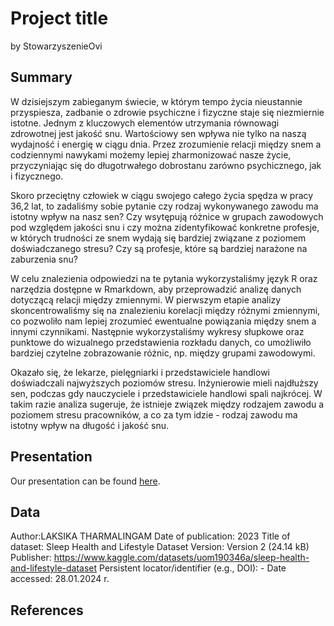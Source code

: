 Project title
================
by StowarzyszenieOvi

## Summary

W dzisiejszym zabieganym świecie, w którym tempo życia nieustannie przyspiesza, zadbanie o zdrowie psychiczne i fizyczne staje się niezmiernie istotne. Jednym z kluczowych elementów utrzymania równowagi zdrowotnej jest jakość snu. Wartościowy sen wpływa nie tylko na naszą wydajność i energię w ciągu dnia. Przez zrozumienie relacji między snem a codziennymi nawykami możemy lepiej zharmonizować nasze życie, przyczyniając się do długotrwałego dobrostanu zarówno psychicznego, jak i fizycznego. 

Skoro przeciętny człowiek w ciągu swojego całego życia spędza w pracy 36,2 lat, to zadaliśmy sobie pytanie czy rodzaj wykonywanego zawodu ma istotny wpływ na nasz sen? Czy wsytępują różnice w grupach zawodowych pod względem jakości snu  i czy można zidentyfikować konkretne profesje, w których trudności ze snem wydają się bardziej związane z poziomem doświadczanego stresu? Czy są profesje, które są bardziej narażone na zaburzenia snu?

W celu znalezienia odpowiedzi na te pytania wykorzystaliśmy język R oraz narzędzia dostępne w Rmarkdown, aby przeprowadzić analizę danych dotyczącą relacji między zmiennymi. W pierwszym etapie analizy skoncentrowaliśmy się na znalezieniu korelacji między różnymi zmiennymi, co pozwoliło nam lepiej zrozumieć ewentualne powiązania między snem a innymi czynnikami. Następnie wykorzystaliśmy wykresy słupkowe oraz punktowe do wizualnego przedstawienia rozkładu danych, co umożliwiło bardziej czytelne zobrazowanie różnic, np. między grupami zawodowymi.

Okazało się, że lekarze, pielęgniarki i przedstawiciele handlowi doświadczali najwyższych poziomów stresu. Inżynierowie mieli najdłuższy sen, podczas gdy nauczyciele i przedstawiciele handlowi spali najkrócej. W takim razie analiza sugeruje, że istnieje związek między rodzajem zawodu a poziomem stresu pracowników, a co za tym idzie - rodzaj zawodu ma istotny wpływ na długość i jakość snu. 


## Presentation

Our presentation can be found [here](presentation/presentation.html).

## Data

Author:LAKSIKA THARMALINGAM
Date of publication: 2023
Title of dataset: Sleep Health and Lifestyle Dataset
Version: Version 2 (24.14 kB)
Publisher: https://www.kaggle.com/datasets/uom190346a/sleep-health-and-lifestyle-dataset
Persistent locator/identifier (e.g., DOI): -
Date accessed: 28.01.2024 r.



## References


